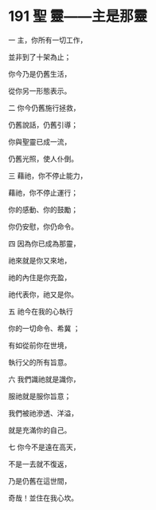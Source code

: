 # 191 聖 靈——主是那靈

一 主，你所有一切工作，

並非到了十架為止；

你今乃是仍舊生活，

從你另一形態表示。

二 你今仍舊施行拯救，

仍舊說話，仍舊引導；

你與聖靈已成一流，

仍舊光照，使人仆倒。

三 藉祂，你不停止能力，

藉祂，你不停止運行；

你的感動、你的鼓勵；

你仍安慰，你仍命令。

四 因為你已成為那靈，

祂來就是你又來地，

祂的內住是你充盈，

祂代表你，祂又是你。

五 祂今在我的心執行

你的一切命令、希冀 ；

有如從前你在世境，

執行父的所有旨意。

六 我們識祂就是識你，

服祂就是服你旨意；

我們被祂滲透、洋溢，

就是充滿你的自己。

七 你今不是遠在高天，

不是一去就不復返，

乃是仍舊在這世間，

奇哉！並住在我心坎。


